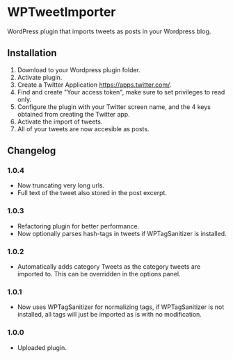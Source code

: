 # WPTweetImporter

WordPress plugin that imports tweets as posts in your Wordpress blog.

## Installation

1. Download to your Wordpress plugin folder.
2. Activate plugin.
3. Create a Twitter Application https://apps.twitter.com/.
4. Find and create "Your access token", make sure to set privileges to read only.
5. Configure the plugin with your Twitter screen name, and the 4 keys obtained from creating the Twitter app.
6. Activate the import of tweets.
7. All of your tweets are now accesible as posts.

## Changelog

### 1.0.4
* Now truncating very long urls.
* Full text of the tweet also stored in the post excerpt.

### 1.0.3
* Refactoring plugin for better performance.
* Now optionally parses hash-tags in tweets if WPTagSanitizer is installed.

### 1.0.2
* Automatically adds category Tweets as the category tweets are imported to. This can be overridden in the options panel.

### 1.0.1
* Now uses WPTagSanitizer for normalizing tags, if WPTagSanitizer is not installed, all tags will just be imported as is with no modification.

### 1.0.0
* Uploaded plugin.

[//]: title (WPTweetImporter)
[//]: category (work)
[//]: start_date (20151021)
[//]: end_date (#)
[//]: excerpt (WordPress plugin that imports tweets as posts in your Wordpress blog.)
[//]: tag (GitHub)
[//]: tag (WordPress)
[//]: tag (PHP)
[//]: tag (Twitter)
[//]: url_github (https://github.com/larjen/WPTweetImporter)
[//]: url_demo (#) 
[//]: url_wordpress (https://wordpress.org/plugins/wptweetimporter/)
[//]: url_download (https://github.com/larjen/WPTweetImporter/archive/master.zip)